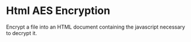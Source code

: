 Html AES Encryption
===============

Encrypt a file into an HTML document containing the javascript necessary to decrypt it.
